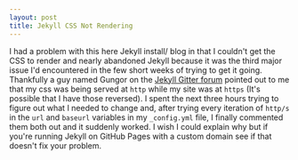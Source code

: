 ```yaml
---
layout: post
title: Jekyll CSS Not Rendering
---
```


I had a problem with this here Jekyll install/ blog in that I couldn't get the CSS to render and nearly abandoned Jekyll because it was the third major issue I'd encountered in the few short weeks of trying to get it going.  Thankfully a guy named Gungor on the [Jekyll Gitter forum](http://gitter.im/jekyll/jekyll) pointed out to me that my css was being served at ```http``` while my site was at ```https``` (It's possible that I have those reversed).  I spent the next three hours trying to figure out what I needed to change and, after trying every iteration of ```http/s``` in the ```url``` and ```baseurl``` variables in my ```_config.yml``` file, I finally commented them both out and it suddenly worked.  I wish I could explain why but if you're running Jekyll on GitHub Pages with a custom domain see if that doesn't fix your problem.